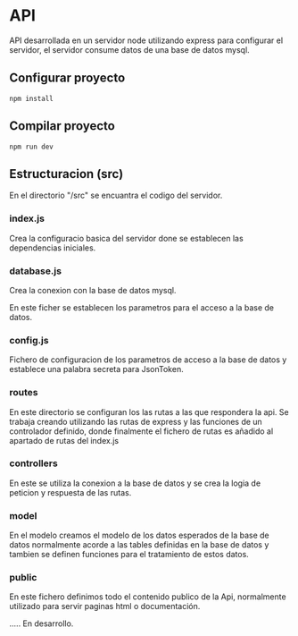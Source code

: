 # API

API desarrollada en un servidor node utilizando express para configurar el servidor, el servidor consume datos de una base de datos mysql.

## Configurar proyecto
```
npm install
```

## Compilar proyecto
```
npm run dev
```
## Estructuracion (src)

En el directorio "/src" se encuantra el codigo del servidor.  

### index.js 

Crea la configuracio basica del servidor done se establecen las dependencias iniciales.

### database.js

Crea la conexion con la base de datos mysql.

En este ficher se establecen los parametros para el acceso a la base de datos.

### config.js

Fichero de configuracion de los parametros de acceso a la base de datos y establece una palabra secreta para JsonToken.


### routes

En este directorio se configuran los las rutas a las que respondera la api.
Se trabaja creando utilizando las rutas de express y las funciones de un controlador definido, donde finalmente el fichero de rutas es añadido al apartado de rutas del index.js 

### controllers

En este se utiliza la conexion a la base de datos y se crea la logia de peticion y respuesta de las rutas.

### model

En el modelo creamos el modelo de los datos esperados de la base de datos normalmente acorde a las tables definidas en la base de datos y tambien se definen funciones para el tratamiento de estos datos.

### public

En este fichero definimos todo el contenido publico de la Api, normalmente utilizado para servir paginas html o documentación.


..... En desarrollo.

